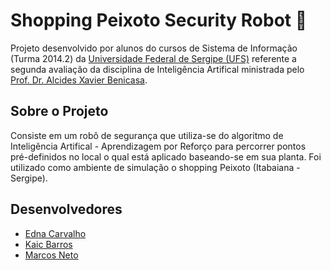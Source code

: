 <h1>Shopping Peixoto Security Robot 🤖</h1>

Projeto desenvolvido por alunos do cursos de Sistema de Informação (Turma 2014.2) da <a href="http://www.ufs.br/">Universidade Federal de Sergipe (UFS)</a> referente a segunda avaliação da disciplina de 
Inteligência Artifical ministrada pelo <a href="http://buscatextual.cnpq.br/buscatextual/visualizacv.do?id=K4130374U0"> Prof. Dr. Alcides Xavier Benicasa</a>.

<h2>Sobre o Projeto</h2>
<p>
Consiste em um robô de segurança que utiliza-se do algoritmo de 
Inteligência Artifical - Aprendizagem por Reforço para percorrer pontos pré-definidos no local o qual está aplicado baseando-se em sua planta. 
Foi utilizado como ambiente de simulação o shopping Peixoto (Itabaiana - Sergipe).</p> 

<h2>Desenvolvedores</h2>
<ul>
  <li><a href="https://www.linkedin.com/in/edna-carvalho-00a4b895/">Edna Carvalho</a></li>
  <li><a href="https://www.linkedin.com/in/kaic-de-oliveira-barros-286723b1/">Kaic Barros</a></li>
  <li><a href="https://www.linkedin.com/in/marcosnto/">Marcos Neto</a></li>
</ul>

